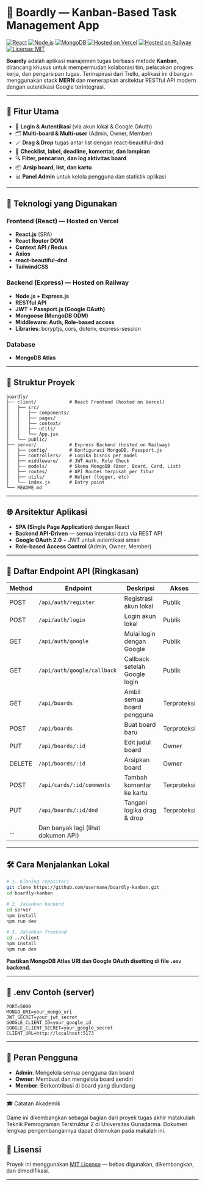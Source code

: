 # 📌 Boardly — Kanban-Based Task Management App

[![React](https://img.shields.io/badge/Frontend-React-blue)](https://reactjs.org)
[![Node.js](https://img.shields.io/badge/Backend-Node.js-green)](https://nodejs.org)
[![MongoDB](https://img.shields.io/badge/Database-MongoDB-green)](https://www.mongodb.com/)
[![Hosted on Vercel](https://img.shields.io/badge/Frontend-Vercel-black?logo=vercel)](https://vercel.com/)
[![Hosted on Railway](https://img.shields.io/badge/Backend-Railway-blueviolet?logo=railway)](https://railway.app/)
[![License: MIT](https://img.shields.io/badge/License-MIT-green.svg)](https://opensource.org/licenses/MIT)

**Boardly** adalah aplikasi manajemen tugas berbasis metode **Kanban**, dirancang khusus untuk mempermudah kolaborasi tim, pelacakan progres kerja, dan pengarsipan tugas. Terinspirasi dari Trello, aplikasi ini dibangun menggunakan stack **MERN** dan menerapkan arsitektur RESTful API modern dengan autentikasi Google terintegrasi.

---

## 🧩 Fitur Utama

* 👤 **Login & Autentikasi** (via akun lokal & Google OAuth)
* 🗂️ **Multi-board & Multi-user** (Admin, Owner, Member)
* 🪄 **Drag & Drop** tugas antar list dengan react-beautiful-dnd
* 📝 **Checklist, label, deadline, komentar, dan lampiran**
* 🔍 **Filter, pencarian, dan log aktivitas board**
* 📦 **Arsip board, list, dan kartu**
* 📊 **Panel Admin** untuk kelola pengguna dan statistik aplikasi

---

## 🚀 Teknologi yang Digunakan

### Frontend (React) — Hosted on **Vercel**

* **React.js** (SPA)
* **React Router DOM**
* **Context API / Redux**
* **Axios**
* **react-beautiful-dnd**
* **TailwindCSS**
  
### Backend (Express) — Hosted on **Railway**

* **Node.js + Express.js**
* **RESTful API**
* **JWT + Passport.js (Google OAuth)**
* **Mongoose (MongoDB ODM)**
* **Middleware: Auth, Role-based access**
* **Libraries**: bcryptjs, cors, dotenv, express-session

### Database

* **MongoDB Atlas**

---

## 📁 Struktur Proyek

```plaintext
boardly/
├── client/            # React Frontend (hosted on Vercel)
│   ├── src/
│   │   ├── components/
│   │   ├── pages/
│   │   ├── context/
│   │   ├── utils/
│   │   └── App.jsx
│   └── public/
├── server/            # Express Backend (hosted on Railway)
│   ├── config/        # Konfigurasi MongoDB, Passport.js
│   ├── controllers/   # Logika bisnis per model
│   ├── middleware/    # JWT Auth, Role Check
│   ├── models/        # Skema MongoDB (User, Board, Card, List)
│   ├── routes/        # API Routes terpisah per fitur
│   ├── utils/         # Helper (logger, etc)
│   └── index.js       # Entry point
└── README.md
```

---

## 🌐 Arsitektur Aplikasi

* **SPA (Single Page Application)** dengan React
* **Backend API-Driven** — semua interaksi data via REST API
* **Google OAuth 2.0** + JWT untuk autentikasi aman
* **Role-based Access Control** (Admin, Owner, Member)

---

## 📌 Daftar Endpoint API (Ringkasan)

| Method | Endpoint                            | Deskripsi                     | Akses       |
| ------ | ----------------------------------- | ----------------------------- | ----------- |
| POST   | `/api/auth/register`                | Registrasi akun lokal         | Publik      |
| POST   | `/api/auth/login`                   | Login akun lokal              | Publik      |
| GET    | `/api/auth/google`                  | Mulai login dengan Google     | Publik      |
| GET    | `/api/auth/google/callback`         | Callback setelah Google login | Publik      |
| GET    | `/api/boards`                       | Ambil semua board pengguna    | Terproteksi |
| POST   | `/api/boards`                       | Buat board baru               | Terproteksi |
| PUT    | `/api/boards/:id`                   | Edit judul board              | Owner       |
| DELETE | `/api/boards/:id`                   | Arsipkan board                | Owner       |
| POST   | `/api/cards/:id/comments`           | Tambah komentar ke kartu      | Terproteksi |
| PUT    | `/api/boards/:id/dnd`               | Tangani logika drag & drop    | Terproteksi |
| ...    | Dan banyak lagi (lihat dokumen API) |                               |             |

---

## 🛠️ Cara Menjalankan Lokal

```bash
# 1. Kloning repositori
git clone https://github.com/username/boardly-kanban.git
cd boardly-kanban

# 2. Jalankan backend
cd server
npm install
npm run dev

# 3. Jalankan frontend
cd ../client
npm install
npm run dev
```

**Pastikan MongoDB Atlas URI dan Google OAuth disetting di file `.env` backend.**

---

## 🔐 .env Contoh (server)

```env
PORT=5000
MONGO_URI=your_mongo_uri
JWT_SECRET=your_jwt_secret
GOOGLE_CLIENT_ID=your_google_id
GOOGLE_CLIENT_SECRET=your_google_secret
CLIENT_URL=http://localhost:5173
```

---

## 👥 Peran Pengguna

* **Admin**: Mengelola semua pengguna dan board
* **Owner**: Membuat dan mengelola board sendiri
* **Member**: Berkontribusi di board yang diundang

---

🎓 Catatan Akademik

Game ini dikembangkan sebagai bagian dari proyek tugas akhir matakuliah Teknik Pemrograman Terstruktur 2 di Universitas Gunadarma. Dokumen lengkap pengembangannya dapat ditemukan pada makalah ini.

## 📜 Lisensi

Proyek ini menggunakan [MIT License](https://opensource.org/licenses/MIT) — bebas digunakan, dikembangkan, dan dimodifikasi.

---
